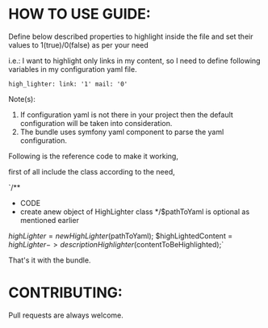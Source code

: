 # HOW TO USE GUIDE:

Define below described properties to highlight inside the file
and set their values to 1(true)/0(false) as per your need

i.e.:  I want to highlight only links in my content, so I need to 
define following variables in my configuration yaml file.

`high_lighter:
    link: '1'
    mail: '0'`

Note(s): 
1. If configuration yaml is not there in your project then the default configuration will be taken into consideration.
2. The bundle uses symfony yaml component to parse the yaml configuration.

Following is the reference code to make it working,

first of all include the class according to the need,

`/**
 * CODE
 * create anew object of HighLighter class
 */$pathToYaml is optional as mentioned earlier

$highLighter = new HighLighter($pathToYaml);
$highLightedContent = $highLighter->descriptionHighlighter($contentToBeHighlighted);`


That's it with the bundle.

# CONTRIBUTING:

Pull requests are always welcome.